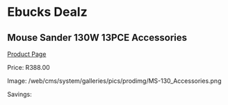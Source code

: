 
# Ebucks Dealz
## Mouse Sander 130W 13PCE Accessories
[Product Page](https://www.ebucks.com/web/shop/productSelected.do?prodId=1201220248&catId=363410833)

Price: R388.00

Image: /web/cms/system/galleries/pics/prodimg/MS-130_Accessories.png

Savings: 


	